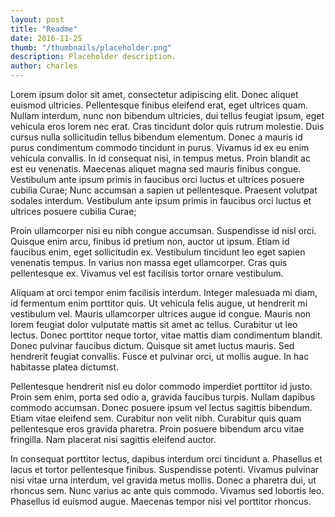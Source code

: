 ```yaml
---
layout: post
title: "Readme"
date: 2016-11-25
thumb: "/thumbnails/placeholder.png"
description: Placeholder description.
author: charles
---
```


Lorem ipsum dolor sit amet, consectetur adipiscing elit. Donec aliquet euismod ultricies. Pellentesque finibus eleifend erat, eget ultrices quam. Nullam interdum, nunc non bibendum ultricies, dui tellus feugiat ipsum, eget vehicula eros lorem nec erat. Cras tincidunt dolor quis rutrum molestie. Duis cursus nulla sollicitudin tellus bibendum elementum. Donec a mauris id purus condimentum commodo tincidunt in purus. Vivamus id ex eu enim vehicula convallis. In id consequat nisi, in tempus metus. Proin blandit ac est eu venenatis. Maecenas aliquet magna sed mauris finibus congue. Vestibulum ante ipsum primis in faucibus orci luctus et ultrices posuere cubilia Curae; Nunc accumsan a sapien ut pellentesque. Praesent volutpat sodales interdum. Vestibulum ante ipsum primis in faucibus orci luctus et ultrices posuere cubilia Curae;

Proin ullamcorper nisi eu nibh congue accumsan. Suspendisse id nisl orci. Quisque enim arcu, finibus id pretium non, auctor ut ipsum. Etiam id faucibus enim, eget sollicitudin ex. Vestibulum tincidunt leo eget sapien venenatis tempus. In varius non massa eget ullamcorper. Cras quis pellentesque ex. Vivamus vel est facilisis tortor ornare vestibulum.

Aliquam at orci tempor enim facilisis interdum. Integer malesuada mi diam, id fermentum enim porttitor quis. Ut vehicula felis augue, ut hendrerit mi vestibulum vel. Mauris ullamcorper ultrices augue id congue. Mauris non lorem feugiat dolor vulputate mattis sit amet ac tellus. Curabitur ut leo lectus. Donec porttitor neque tortor, vitae mattis diam condimentum blandit. Donec pulvinar faucibus dictum. Quisque sit amet luctus mauris. Sed hendrerit feugiat convallis. Fusce et pulvinar orci, ut mollis augue. In hac habitasse platea dictumst.

Pellentesque hendrerit nisl eu dolor commodo imperdiet porttitor id justo. Proin sem enim, porta sed odio a, gravida faucibus turpis. Nullam dapibus commodo accumsan. Donec posuere ipsum vel lectus sagittis bibendum. Etiam vitae eleifend sem. Curabitur non velit nibh. Curabitur quis quam pellentesque eros gravida pharetra. Proin posuere bibendum arcu vitae fringilla. Nam placerat nisi sagittis eleifend auctor.

In consequat porttitor lectus, dapibus interdum orci tincidunt a. Phasellus et lacus et tortor pellentesque finibus. Suspendisse potenti. Vivamus pulvinar nisi vitae urna interdum, vel gravida metus mollis. Donec a pharetra dui, ut rhoncus sem. Nunc varius ac ante quis commodo. Vivamus sed lobortis leo. Phasellus id euismod augue. Maecenas tempor nisi vel porttitor rhoncus.

